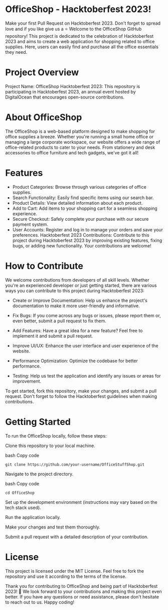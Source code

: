 # OfficeShop - Hacktoberfest 2023!
Make your first Pull Request on Hacktoberfest 2023. Don't forget to spread love and if you like give us a ⭐️
Welcome to the OfficeShop GitHub repository! This project is dedicated to the celebration of Hacktoberfest 2023 and aims to create a web application for shopping related to office supplies. Here, users can easily find and purchase all the office essentials they need.

# Project Overview
Project Name: OfficeShop
Hacktoberfest 2023: This repository is participating in Hacktoberfest 2023, an annual event hosted by DigitalOcean that encourages open-source contributions.
# About OfficeShop
The OfficeShop is a web-based platform designed to make shopping for office supplies a breeze. Whether you're running a small home office or managing a large corporate workspace, our website offers a wide range of office-related products to cater to your needs. From stationery and desk accessories to office furniture and tech gadgets, we've got it all!

# Features
- Product Categories: Browse through various categories of office supplies.
- Search Functionality: Easily find specific items using our search bar.
- Product Details: View detailed information about each product.
- Add to Cart: Add items to your shopping cart for a seamless shopping experience.
- Secure Checkout: Safely complete your purchase with our secure payment system.
- User Accounts: Register and log in to manage your orders and save your preferences.
Hacktoberfest 2023 Contributions: Contribute to this project during Hacktoberfest 2023 by improving existing features, fixing bugs, or adding new functionality. Your contributions are welcome!
# How to Contribute
We welcome contributions from developers of all skill levels. Whether you're an experienced developer or just getting started, there are various ways you can contribute to this project during Hacktoberfest 2023:

- Create or Improve Documentation: Help us enhance the project's documentation to make it more user-friendly and informative.

- Fix Bugs: If you come across any bugs or issues, please report them or, even better, submit a pull request to fix them.

- Add Features: Have a great idea for a new feature? Feel free to implement it and submit a pull request.

- Improve UI/UX: Enhance the user interface and user experience of the website.

- Performance Optimization: Optimize the codebase for better performance.

- Testing: Help us test the application and identify any issues or areas for improvement.

To get started, fork this repository, make your changes, and submit a pull request. Don't forget to follow the Hacktoberfest guidelines when making contributions.

# Getting Started
To run the OfficeShop locally, follow these steps:

Clone this repository to your local machine.

bash
Copy code
```
git clone https://github.com/your-username/OfficeStuffShop.git
```
Navigate to the project directory.

bash
Copy code
```
cd OfficeShop
```
Set up the development environment (instructions may vary based on the tech stack used).

Run the application locally.

Make your changes and test them thoroughly.

Submit a pull request with a detailed description of your contribution.


# License
This project is licensed under the MIT License. Feel free to fork the repository and use it according to the terms of the license.

Thank you for contributing to OfficeShop and being part of Hacktoberfest 2023! 🎉 We look forward to your contributions and making this project even better. If you have any questions or need assistance, please don't hesitate to reach out to us. Happy coding!
